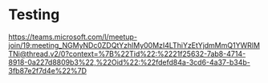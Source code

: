 # Testing



https://teams.microsoft.com/l/meetup-join/19:meeting_NGMyNDc0ZDQtYzhlMy00MzI4LThiYzEtYjdmMmQ1YWRlMTNi@thread.v2/0?context=%7B%22Tid%22:%2221f25632-7ab8-4714-8918-0a227d8809b3%22,%22Oid%22:%22fdefd84a-3cd6-4a37-b34b-3fb87e2f7d4e%22%7D
